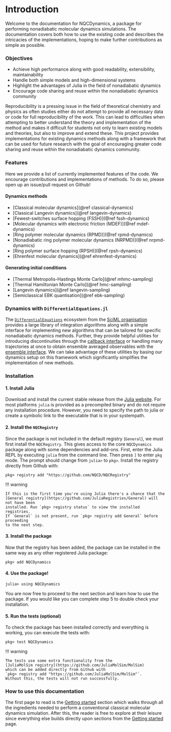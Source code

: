 # Introduction

Welcome to the documentation for NQCDynamics, 
a package for performing nonadiabatic molecular dynamics simulations.
The documentation covers both how to use the existing code and describes the
intricacies of the implementations, hoping to make further contributions as simple as possible.

### Objectives

- Achieve high performance along with good readability, extensibility, maintainability
- Handle both simple models and high-dimensional systems
- Highlight the advantages of Julia in the field of nonadiabatic dynamics
- Encourage code sharing and reuse within the nonadiabatic dynamics community

Reproducibility is a pressing issue in the field of theoretical chemistry and physics as often studies either do not attempt to provide all necessary data or code for full reproducibility of the work. This can lead to difficulties when attempting to better understand the theory and implementation of the method and makes it difficult for students not only to learn existing models and theories, but also to improve and extend these. 
This project provides implementations for existing dynamics methods along with
a framework that can be used for future research with the goal of encouraging greater
code sharing and reuse within the nonadiabatic dynamics community.

### Features

Here we provide a list of currently implemented features of the code.
We encourage contributions and implementations of methods. To do so, please open up an
issue/pull request on Github!

#### Dynamics methods

- [Classical molecular dynamics](@ref classical-dynamics)
- [Classical Langevin dynamics](@ref langevin-dynamics)
- [Fewest-switches surface hopping (FSSH)](@ref fssh-dynamics)
- [Molecular dynamics with electronic friction (MDEF)](@ref mdef-dynamics)
- [Ring polymer molecular dynamics (RPMD)](@ref rpmd-dynamics)
- [Nonadiabatic ring polymer molecular dynamics (NRPMD)](@ref nrpmd-dynamics)
- [Ring polymer surface hopping (RPSH)](@ref rpsh-dynamics)
- [Ehrenfest molecular dynamics](@ref ehrenfest-dynamics)

#### Generating initial conditions

- [Thermal Metropolis-Hastings Monte Carlo](@ref mhmc-sampling)
- [Thermal Hamiltonian Monte Carlo](@ref hmc-sampling)
- [Langevin dynamics](@ref langevin-sampling)
- [Semiclassical EBK quantisation](@ref ebk-sampling)

### Dynamics with `DifferentialEquations.jl`

The [`DifferentialEquations`](https://diffeq.sciml.ai/stable/) ecosystem from the
[SciML organisation](https://github.com/SciML/) provides a large library of integration
algorithms along with a simple interface for implementing new algorithms that can be tailored
for specific nonadiabatic dynamics methods.
Further, they provide helpful utilities for introducing discontinuities through the 
[callback interface](https://diffeq.sciml.ai/stable/features/callback_functions/#Using-Callbacks)
or handling many trajectories at once to obtain ensemble averaged observables with
the [ensemble interface](https://diffeq.sciml.ai/stable/features/ensemble/).
We can take advantage of these utilities by basing our dynamics setup on this framework
which significantly simplifies the implementation of new methods.

### Installation

#### 1. Install Julia
Download and install the current stable release from the [Julia website](https://julialang.org/downloads/).
For most platforms `julia` is provided as a precompiled binary and do not require any installation procedure. However, you need to specify the path to julia or create a symbolic link to the executable that is in your systempath. 

#### 2. Install the `NQCRegistry`
Since the package is not included in the default registry (`General`), we must first
install the `NQCRegistry`.
This gives access to the core `NQCDynamics` package along with some dependencies
and add-ons.
First, enter the Julia REPL by executing `julia` from the command line.
Then press `]` to enter `pkg` mode. The prompt should change from `julia>` to `pkg>`.
Install the registry directly from Github with: 
```julia-repl
pkg> registry add "https://github.com/NQCD/NQCRegistry"
```

!!! warning

    If this is the first time you're using Julia there's a chance that the
    [General registry](https://github.com/JuliaRegistries/General) will not have been
    installed. Run `pkg> registry status` to view the installed registries.
    If `General` is not present, run `pkg> registry add General` before proceeding
    to the next step.

#### 3. Install the package
Now that the registry has been added, the package can be installed in the same way as any other registered Julia package:
```julia-repl
pkg> add NQCDynamics
```

#### 4. Use the package!
```julia-repl
julia> using NQCDynamics
```
You are now free to proceed to the next section and learn how to use the package.
If you would like you can complete step 5 to double check your installation.

#### 5. Run the tests (optional)

To check the package has been installed correctly and everything is working,
you can execute the tests with:
```julia-repl
pkg> test NQCDynamics
```

!!! warning

    The tests use some extra functionality from the
    [JuliaMolSim registry](https://github.com/JuliaMolSim/MolSim)
    which can be added directly from Github with
    `pkg> registry add "https://github.com/JuliaMolSim/MolSim"`.
    Without this, the tests will not run successfully.

### How to use this documentation

The first page to read is the [Getting started](@ref) section which walks through all the ingredients
needed to perform a conventional classical molecular dynamics simulation.
After this, the reader is free to explore at their leisure since everything else builds directly
upon sections from the [Getting started](@ref) page.
